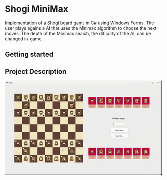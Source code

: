 # Shogi MiniMax
Implementation of a Shogi board game in C# using Windows Forms.
The user plays agains a AI that uses the Minimax algorithm to choose the next moves.
The depth of the Minimax search, the dificulty of the AI, can be changed in-game.

## Getting started


## Project Description
<p align="center">
  <img src="readme/shogi.gif" alt="Animation">
</p>

